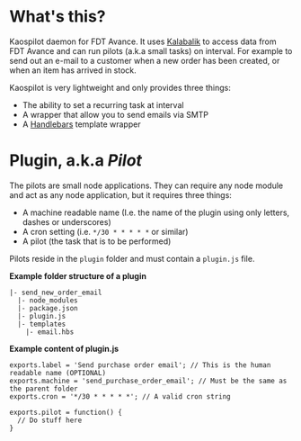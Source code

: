 # What's this?
Kaospilot daemon for FDT Avance. It uses [Kalabalik](https://github.com/olssongerthel/Kalabalik) to access data from FDT Avance and can run pilots (a.k.a small tasks) on interval. For example to send out an e-mail to a customer when a new order has been created, or when an item has arrived in stock.

Kaospilot is very lightweight and only provides three things:

- The ability to set a recurring task at interval
- A wrapper that allow you to send emails via SMTP
- A [Handlebars](http://handlebarsjs.com) template wrapper 

# Plugin, a.k.a _Pilot_
The pilots are small node applications. They can require any node module and act as any node application, but it requires three things:

- A machine readable name (I.e. the name of the plugin using only letters, dashes or underscores)
- A cron setting (i.e. `*/30 * * * * *` or similar)
- A pilot (the task that is to be performed)

Pilots reside in the `plugin` folder and must contain a `plugin.js` file.

**Example folder structure of a plugin**
```
|- send_new_order_email
  |- node_modules
  |- package.json
  |- plugin.js
  |- templates
    |- email.hbs
```

**Example content of plugin.js**
```
exports.label = 'Send purchase order email'; // This is the human readable name (OPTIONAL)
exports.machine = 'send_purchase_order_email'; // Must be the same as the parent folder
exports.cron = '*/30 * * * * *'; // A valid cron string

exports.pilot = function() {
  // Do stuff here
}
```
